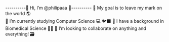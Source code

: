  ----------👋 Hi, I’m @philipaaa 👋----------
 👀 My goal is to leave my mark on the world 🌎  
 🎒 I’m currently studying Computer Science 💻 🐦‍⬛
 🧬 I have a background in Biomedical Science 🧪🐎
 🤝 I’m looking to collaborate on anything and everything! 🗃️
 
